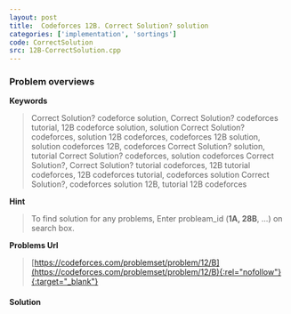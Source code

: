 ```yaml
---
layout: post
title:  Codeforces 12B. Correct Solution? solution
categories: ['implementation', 'sortings']
code: CorrectSolution
src: 12B-CorrectSolution.cpp
---
```

### **Problem overviews**

**Keywords**
> Correct Solution? codeforce solution, Correct Solution? codeforces tutorial, 12B codeforce solution, solution Correct Solution? codeforces, solution 12B codeforces, codeforces 12B solution, solution codeforces 12B, codeforces Correct Solution? solution, tutorial Correct Solution? codeforces, solution codeforces Correct Solution?, Correct Solution? tutorial codeforces, 12B tutorial codeforces, 12B codeforces tutorial, codeforces solution Correct Solution?, codeforces solution 12B, tutorial 12B codeforces

**Hint**
> To find solution for any problems, Enter probleam_id (**1A, 28B**, ...) on search box. 

**Problems Url**
> [https://codeforces.com/problemset/problem/12/B](https://codeforces.com/problemset/problem/12/B){:rel="nofollow"}{:target="_blank"}

#### **Solution**



